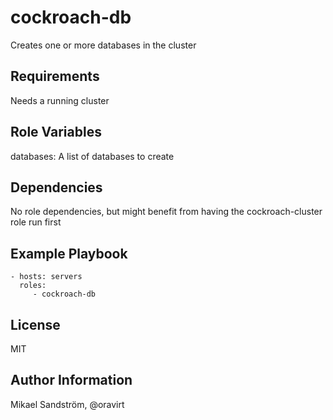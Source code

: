 cockroach-db
=========

Creates one or more databases in the cluster


Requirements
------------

Needs a running cluster

Role Variables
--------------
databases: A list of databases to create

Dependencies
------------

No role dependencies, but might benefit from having the cockroach-cluster role run first

Example Playbook
----------------

    - hosts: servers
      roles:
         - cockroach-db

License
-------

MIT

Author Information
------------------

Mikael Sandström, @oravirt
